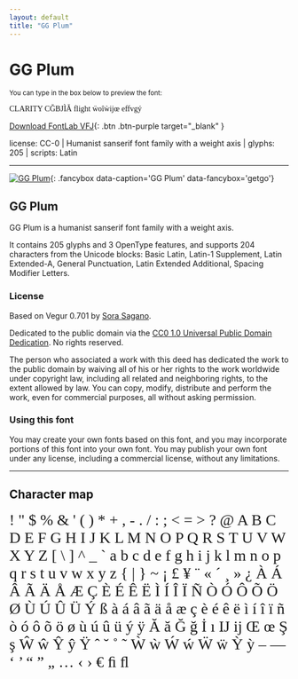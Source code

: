 ```yaml
---
layout: default
title: "GG Plum"
---
```


# GG Plum

<small>You can type in the box below to preview the font:</small>

<div contenteditable="true" class="texteditor" style="font-family: 'GG Plum';">
<p spellcheck="false">CLARITY CĞBJÌĂ flight ẅoîẁĳœ effvgý</p>
</div>

[Download FontLab VFJ](https://cdn.jsdelivr.net/gh/fontlabcom/getgo-fonts/getgo-fonts/cc0/plum/plum-var.vfj){: .btn .btn-purple target="_blank" }

license: CC-0 \| Humanist sanserif font family with a weight axis \| glyphs: 205 \| scripts: Latin

---


[![GG Plum](../illustrations/plum-var.png)](../illustrations/plum-var.png){: .fancybox data-caption='GG Plum' data-fancybox='getgo'}



## GG Plum

GG Plum is a humanist sanserif font family with a weight axis.

It contains 205 glyphs and 3 OpenType features, and supports 204 characters from the Unicode blocks: Basic Latin, Latin-1 Supplement, Latin Extended-A, General Punctuation, Latin Extended Additional, Spacing Modifier Letters.

### License

Based on Vegur 0.701 by [Sora Sagano](http://www.dotcolon.net/font/vegur).

Dedicated to the public domain via the [CC0 1.0 Universal Public Domain Dedication](https://creativecommons.org/publicdomain/zero/1.0/). No rights reserved.

The person who associated a work with this deed has dedicated the work to the public domain by waiving all of his or her rights to the work worldwide under copyright law, including all related and neighboring rights, to the extent allowed by law. You can copy, modify, distribute and perform the work, even for commercial purposes, all without asking permission.

### Using this font

You may create your own fonts based on this font, and you may incorporate portions of this font into your own font. You may publish your own font under any license, including a commercial license, without any limitations.



---

## Character map

<div style="font-family: 'GG Plum'; font-size: 2em;">
! " $ % & ' ( ) * + , - . / : ; < = > ? @ A B C D E F G H I J K L M N O P Q R S T U V W X Y Z [ \ ] ^ _ ` a b c d e f g h i j k l m n o p q r s t u v w x y z { | } ~ ¡ £ ¥ ¨ « ´ ¸ » ¿ À Á Â Ã Ä Å Æ Ç È É Ê Ë Ì Í Î Ï Ñ Ò Ó Ô Õ Ö Ø Ù Ú Û Ü Ý ß à á â ã ä å æ ç è é ê ë ì í î ï ñ ò ó ô õ ö ø ù ú û ü ý ÿ Ă ă Ğ ğ İ ı Ĳ ĳ Œ œ Ş ş Ŵ ŵ Ŷ ŷ Ÿ ˆ ˘ ˚ ˜ Ẁ ẁ Ẃ ẃ Ẅ ẅ Ỳ ỳ – — ‘ ’ “ ” „ … ‹ › € ﬁ ﬂ
</div>

